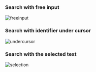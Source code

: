 ### Search with free input

![freeinput](./images/screenshots/free-input.gif)

### Search with identifier under cursor

![undercursor](./images/screenshots/under-cursor.gif)

### Search with the selected text

![selection](./images/screenshots/selection.gif)
